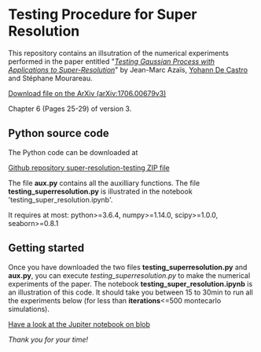 
# Testing Procedure for Super Resolution

This repository contains an illsutration of the numerical experiments performed in the paper entitled
"[*Testing Gaussian Process with Applications to Super-Resolution*](https://arxiv.org/abs/1706.00679v3)" by Jean-Marc Azaïs, [Yohann De Castro](https:ydecastro.github.io) and Stéphane Mourareau.

[Download file on the ArXiv (arXiv:1706.00679v3)](https://arxiv.org/abs/1706.00679v3)

Chapter 6 (Pages 25-29) of version 3.

## Python source code

The Python code can be downloaded at 

[Github repository super-resolution-testing ZIP file](https://github.com/ydecastro/super-resolution-testing/raw/master/super-resolution-testing.zip)

The file **aux.py** contains all the auxilliary functions. The file **testing_superresolution.py** is illustrated in the notebook 'testing_super_resolution.ipynb'.

It requires at most: python>=3.6.4, numpy>=1.14.0, scipy>=1.0.0, seaborn>=0.8.1

## Getting started

Once you have downloaded the two files **testing_superresolution.py** and **aux.py**, you can execute *testing_superresolution.py* to make the numerical experiments of the paper. The notebook **testing_super_resolution.ipynb** is an illustration of this code. It should take you between 15 to 30min to run all the experiments below (for less than **iterations**<=500 montecarlo simulations).

[Have a look at the Jupiter notebook on blob](https://github.com/ydecastro/super-resolution-testing/blob/master/super-resolution-testing.ipynb)

*Thank you for your time!*
